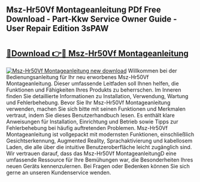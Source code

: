 ## Msz-Hr50Vf Montageanleitung PDf Free Download - Part-Kkw Service Owner Guide - User Repair Edition 3sPAW

# <h2><a href="http://df6l8im.blite.top/?on=Msz-Hr50Vf+Montageanleitung">🔗Download 👉🔴 Msz-Hr50Vf Montageanleitung</a></h2>

[![Msz-Hr50Vf Montageanleitung new download](https://i.imgur.com/lujVjoI.png)](http://df6l8im.blite.top/?on=Msz-Hr50Vf+Montageanleitung)
Willkommen bei der Bedienungsanleitung für Ihr neu erworbenes Msz-Hr50Vf Montageanleitung. Dieser umfassende Leitfaden soll Ihnen helfen, die Funktionen und Fähigkeiten Ihres Produkts zu beherrschen. Im Inneren finden Sie detaillierte Informationen zu Installation, Verwendung, Wartung und Fehlerbehebung. Bevor Sie Ihr Msz-Hr50Vf Montageanleitung verwenden, machen Sie sich bitte mit seinen Funktionen und Merkmalen vertraut, indem Sie dieses Benutzerhandbuch lesen. Es enthält klare Anweisungen für Installation, Einrichtung und Betrieb sowie Tipps zur Fehlerbehebung bei häufig auftretenden Problemen. Msz-Hr50Vf Montageanleitung ist vollgepackt mit modernsten Funktionen, einschließlich Gesichtserkennung, Augmented Reality, Sprachaktivierung und kabellosem Laden, die alle über die intuitive Benutzeroberfläche leicht zugänglich sind. Wir vertrauen darauf, dass das Msz-Hr50Vf MontageanleitungD eine umfassende Ressource für Ihre Bemühungen war, die Besonderheiten Ihres neuen Geräts kennenzulernen. Bei Fragen oder Bedenken können Sie sich gerne an unseren Kundenservice wenden.
